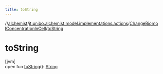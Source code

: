```yaml
---
title: toString
---
```

//[alchemist](../../../index.html)/[it.unibo.alchemist.model.implementations.actions](../index.html)/[ChangeBiomolConcentrationInCell](index.html)/[toString](to-string.html)



# toString



[jvm]\
open fun [toString](to-string.html)(): [String](https://docs.oracle.com/javase/8/docs/api/java/lang/String.html)





